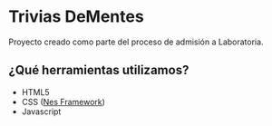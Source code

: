 # Trivias DeMentes

Proyecto creado como parte del proceso de admisión a Laboratoria. 

## ¿Qué herramientas utilizamos?

 - HTML5
 - CSS ([Nes Framework](https://nostalgic-css.github.io/NES.css/))
 - Javascript
